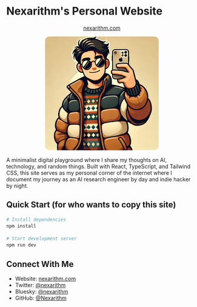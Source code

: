# Nexarithm's Personal Website

<p align="center">
  <a href="https://nexarithm.com">nexarithm.com</a>
</p>
<p align="center">
  <img src="public/Nexarithm_Avatar.webp" alt="Nexarithm Avatar" width="300" style="border-radius: 12px;">
</p>

A minimalist digital playground where I share my thoughts on AI, technology, and random things. Built with React, TypeScript, and Tailwind CSS, this site serves as my personal corner of the internet where I document my journey as an AI research engineer by day and indie hacker by night.

## Quick Start (for who wants to copy this site)

```bash
# Install dependencies
npm install

# Start development server
npm run dev
```

## Connect With Me
- Website: [nexarithm.com](https://nexarithm.com)
- Twitter: [@nexarithm](https://x.com/nexarithm)
- Bluesky: [@nexarithm](https://bsky.app/profile/nexarithm.bsky.social)
- GitHub: [@Nexarithm](https://github.com/Nexarithm)
